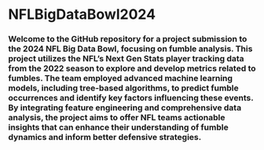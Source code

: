# NFLBigDataBowl2024
### Welcome to the GitHub repository for a project submission to the 2024 NFL Big Data Bowl, focusing on fumble analysis. This project utilizes the NFL’s Next Gen Stats player tracking data from the 2022 season to explore and develop metrics related to fumbles. The team employed advanced machine learning models, including tree-based algorithms, to predict fumble occurrences and identify key factors influencing these events. By integrating feature engineering and comprehensive data analysis, the project aims to offer NFL teams actionable insights that can enhance their understanding of fumble dynamics and inform better defensive strategies.
